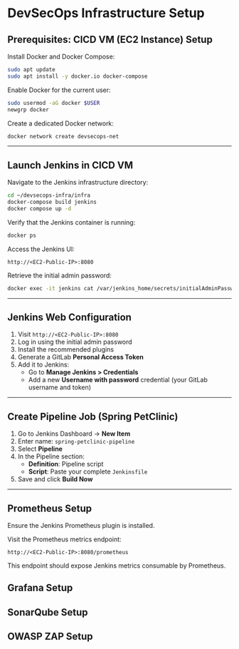 
# DevSecOps Infrastructure Setup

## Prerequisites: CICD VM (EC2 Instance) Setup

Install Docker and Docker Compose:

```bash
sudo apt update
sudo apt install -y docker.io docker-compose
```

Enable Docker for the current user:

```bash
sudo usermod -aG docker $USER
newgrp docker
```

Create a dedicated Docker network:

```bash
docker network create devsecops-net
```

---

## Launch Jenkins in CICD VM

Navigate to the Jenkins infrastructure directory:

```bash
cd ~/devsecops-infra/infra
docker-compose build jenkins
docker compose up -d
```

Verify that the Jenkins container is running:

```bash
docker ps
```

Access the Jenkins UI:

```
http://<EC2-Public-IP>:8080
```

Retrieve the initial admin password:

```bash
docker exec -it jenkins cat /var/jenkins_home/secrets/initialAdminPassword
```

---

## Jenkins Web Configuration

1. Visit `http://<EC2-Public-IP>:8080`
2. Log in using the initial admin password
3. Install the recommended plugins
4. Generate a GitLab **Personal Access Token**
5. Add it to Jenkins:
   - Go to **Manage Jenkins > Credentials**
   - Add a new **Username with password** credential (your GitLab username and token)

---

## Create Pipeline Job (Spring PetClinic)

1. Go to Jenkins Dashboard → **New Item**
2. Enter name: `spring-petclinic-pipeline`
3. Select **Pipeline**
4. In the Pipeline section:
   - **Definition**: Pipeline script
   - **Script**: Paste your complete `Jenkinsfile`
5. Save and click **Build Now**

---

## Prometheus Setup

Ensure the Jenkins Prometheus plugin is installed.

Visit the Prometheus metrics endpoint:

```
http://<EC2-Public-IP>:8080/prometheus
```

This endpoint should expose Jenkins metrics consumable by Prometheus.

## Grafana Setup

## SonarQube Setup

## OWASP ZAP Setup
